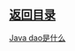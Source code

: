 ## [返回目录](https://wuchengcheng110120.github.io)

[Java dao是什么](https://www.cnblogs.com/liluyu123/p/6183020.html)

